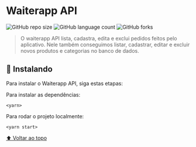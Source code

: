 # Waiterapp API

<!---Esses são exemplos. Veja https://shields.io para outras pessoas ou para personalizar este conjunto de escudos. Você pode querer incluir dependências, status do projeto e informações de licença aqui--->

![GitHub repo size](https://img.shields.io/github/repo-size/iuricode/README-template?style=for-the-badge)
![GitHub language count](https://img.shields.io/github/languages/count/iuricode/README-template?style=for-the-badge)
![GitHub forks](https://img.shields.io/github/forks/iuricode/README-template?style=for-the-badge)

> O waiterapp API lista, cadastra, edita e exclui pedidos feitos pelo aplicativo. Nele também conseguimos listar, cadastrar, editar e excluir novos produtos e categorias 
no banco de dados.

## 🚀 Instalando

Para instalar o Waiterapp API, siga estas etapas:

Para instalar as dependências:
```
<yarn>
```
Para rodar o projeto localmente:
```
<yarn start>
```

[⬆ Voltar ao topo](#waiterappAPI)<br>
